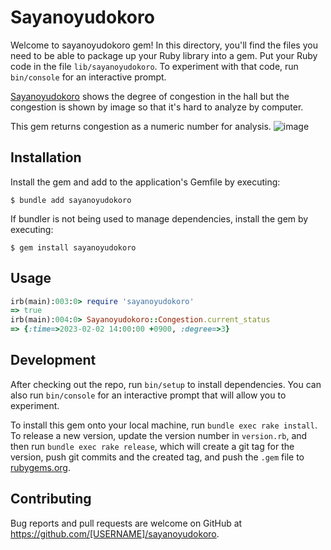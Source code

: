 # Sayanoyudokoro

Welcome to sayanoyudokoro gem! In this directory, you'll find the files you need to be able to package up your Ruby library into a gem. Put your Ruby code in the file `lib/sayanoyudokoro`. To experiment with that code, run `bin/console` for an interactive prompt.

[Sayanoyudokoro](https://www.sayanoyudokoro.co.jp/) shows the degree of congestion in the hall but the congestion is shown by image so that it's hard to analyze by computer.

This gem returns congestion as a numeric number for analysis.
![image](https://user-images.githubusercontent.com/98103/216239694-350dfbce-ee29-4ae9-982d-9599c008b229.png)


## Installation

Install the gem and add to the application's Gemfile by executing:

    $ bundle add sayanoyudokoro

If bundler is not being used to manage dependencies, install the gem by executing:

    $ gem install sayanoyudokoro

## Usage


```ruby
irb(main):003:0> require 'sayanoyudokoro'
=> true
irb(main):004:0> Sayanoyudokoro::Congestion.current_status
=> {:time=>2023-02-02 14:00:00 +0900, :degree=>3}
```

## Development

After checking out the repo, run `bin/setup` to install dependencies. You can also run `bin/console` for an interactive prompt that will allow you to experiment.

To install this gem onto your local machine, run `bundle exec rake install`. To release a new version, update the version number in `version.rb`, and then run `bundle exec rake release`, which will create a git tag for the version, push git commits and the created tag, and push the `.gem` file to [rubygems.org](https://rubygems.org).

## Contributing

Bug reports and pull requests are welcome on GitHub at https://github.com/[USERNAME]/sayanoyudokoro.
